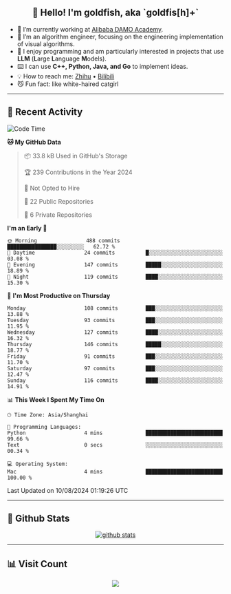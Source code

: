 
<h2 align="center">👋 Hello! I'm goldfish, aka `goldfis[h]+`</h2>

- 📍 I’m currently working at [Alibaba DAMO Academy](https://damo.alibaba.com/).  
- 🌱 I’m an algorithm engineer, focusing on the engineering implementation of visual algorithms.  
- 💬 I enjoy programming and am particularly interested in projects that use **LLM** (**L**arge **L**anguage **M**odels).   
- ⌨️ I can use **C++, Python, Java, and Go** to implement ideas.  
- 💡 How to reach me: [Zhihu](https://www.zhihu.com/people/goldfishh) • [Bilibili](https://space.bilibili.com/11349246)  
- 😼 Fun fact: like white-haired catgirl  

-------

## 🔧 Recent Activity

<!--START_SECTION:waka-->
![Code Time](http://img.shields.io/badge/Code%20Time-87%20hrs%2010%20mins-blue)

**🐱 My GitHub Data** 

> 📦 33.8 kB Used in GitHub's Storage 
 > 
> 🏆 239 Contributions in the Year 2024
 > 
> 🚫 Not Opted to Hire
 > 
> 📜 22 Public Repositories 
 > 
> 🔑 6 Private Repositories 
 > 
**I'm an Early 🐤** 

```text
🌞 Morning                488 commits         ████████████████░░░░░░░░░   62.72 % 
🌆 Daytime                24 commits          █░░░░░░░░░░░░░░░░░░░░░░░░   03.08 % 
🌃 Evening                147 commits         █████░░░░░░░░░░░░░░░░░░░░   18.89 % 
🌙 Night                  119 commits         ████░░░░░░░░░░░░░░░░░░░░░   15.30 % 
```
📅 **I'm Most Productive on Thursday** 

```text
Monday                   108 commits         ███░░░░░░░░░░░░░░░░░░░░░░   13.88 % 
Tuesday                  93 commits          ███░░░░░░░░░░░░░░░░░░░░░░   11.95 % 
Wednesday                127 commits         ████░░░░░░░░░░░░░░░░░░░░░   16.32 % 
Thursday                 146 commits         █████░░░░░░░░░░░░░░░░░░░░   18.77 % 
Friday                   91 commits          ███░░░░░░░░░░░░░░░░░░░░░░   11.70 % 
Saturday                 97 commits          ███░░░░░░░░░░░░░░░░░░░░░░   12.47 % 
Sunday                   116 commits         ████░░░░░░░░░░░░░░░░░░░░░   14.91 % 
```


📊 **This Week I Spent My Time On** 

```text
🕑︎ Time Zone: Asia/Shanghai

💬 Programming Languages: 
Python                   4 mins              █████████████████████████   99.66 % 
Text                     0 secs              ░░░░░░░░░░░░░░░░░░░░░░░░░   00.34 % 

💻 Operating System: 
Mac                      4 mins              █████████████████████████   100.00 % 
```


 Last Updated on 10/08/2024 01:19:26 UTC
<!--END_SECTION:waka-->

-------

## 📆 Github Stats

<p align="center">
    <a href="https://github.com/anuraghazra/github-readme-stats">
      <img src="https://github-readme-stats.vercel.app/api?username=goldfishh&show_icons=true&theme=dracula" alt="github stats" />
    </a>
</p>

-------

## 📊 Visit Count

<p align="center">
  <a href="https://count.getloli.com/"><img src="https://count.getloli.com/get/@:goldfishh?theme=rule34"></a>
</p>
